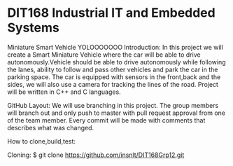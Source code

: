# DIT168 Industrial IT and Embedded Systems
Miniature Smart Vehicle
YOLOOOOOOO
Introduction:
In this project we will create a Smart Miniature Vehicle where the car will be able to drive autonomously.Vehicle should be able to drive autonomously while following the lanes, ability to follow and pass other vehicles and park the car in the parking space. The car is equipped with sensors in the front,back and the sides, we will also use a camera for tracking the lines of the road. Project will be written in C++ and C languages.

GitHub Layout:
We will use branching in this project. The group members will branch out and only push to master with pull request approval from one of the team member. Every commit will be made with comments that describes what was changed.

How to clone,build,test:

Cloning:
$ git clone https://github.com/insnlt/DIT168Grp12.git
